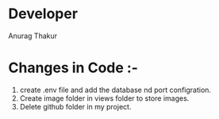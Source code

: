 # Developer 
Anurag Thakur
# Changes in Code :-
1. create .env file and add the database nd port configration.
2. Create image folder in views folder to store images.
3. Delete github folder in my project.
